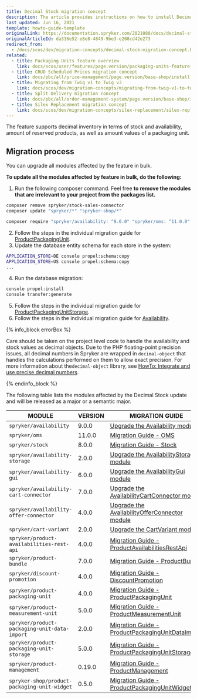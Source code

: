 ```yaml
---
title: Decimal Stock migration concept
description: The article provides instructions on how to install Decimal Stock on all modules affected in bulk and then individually.
last_updated: Jun 16, 2021
template: howto-guide-template
originalLink: https://documentation.spryker.com/2021080/docs/decimal-stock-concept
originalArticleId: da336e52-e8e8-4849-9be3-e208cd42e273
redirect_from:
  - /docs/scos/dev/migration-concepts/decimal-stock-migration-concept.html
related:
  - title: Packaging Units feature overview
    link: docs/scos/user/features/page.version/packaging-units-feature-overview.html
  - title: CRUD Scheduled Prices migration concept
    link: docs/pbc/all/price-management/page.version/base-shop/install-and-upgrade/upgrade-modules/upgrade-to-crud-scheduled-prices.html
  - title: Migrating from Twig v1 to Twig v3
    link: docs/scos/dev/migration-concepts/migrating-from-twig-v1-to-twig-v3.html
  - title: Split Delivery migration concept
    link: docs/pbc/all/order-management-system/page.version/base-shop/install-and-upgrade/split-delivery-migration-concept.html
  - title: Silex Replacement migration concept
    link: docs/scos/dev/migration-concepts/silex-replacement/silex-replacement.html
---
```


The feature supports decimal inventory in terms of stock and availability, amount of reserved products, as well as amount values of a packaging unit.

## Migration process

You can upgrade all modules affected by the feature in bulk.

**To update all the modules affected by feature in bulk, do the following:**

1. Run the following composer command. Feel free **to remove the modules that are irrelevant to your project from the packages list.**

```bash
composer remove spryker/stock-sales-connector
composer update "spryker/*" "spryker-shop/*"

composer require "spryker/availability: ^9.0.0" "spryker/oms: ^11.0.0" "spryker/stock: ^8.0.0" "spryker/stock-gui: ^2.0.0" "spryker/availability-storage: ^2.0.0" "spryker/availability-gui: ^6.0.0" "spryker/availability-cart-connector: ^7.0.0" "spryker/availability-offer-connector: ^4.0.0" "spryker/cart-variant: ^2.0.0" "spryker/product-availabilities-rest-api: ^4.0.0" "spryker/product-bundle: ^7.0.0" "spryker/discount-promotion: ^4.0.0" "spryker/product-packaging-unit: ^4.0.0" "spryker/product-measurement-unit: ^5.0.0" "spryker/product-packaging-unit-data-import: ^2.0.0" "spryker/product-packaging-unit-storage: ^5.0.0" "spryker/product-management: ^0.19.0" "spryker-shop/product-packaging-unit-widget: ^0.5.0" --update-with-dependencies
```

2. Follow the steps in the individual migration guide for [ProductPackagingUnit](/docs/pbc/all/product-information-management/{{page.version}}/base-shop/install-and-upgrade/upgrade-modules/upgrade-the-productpackagingunit-module.html#upgrading-from-version-3-to-version-400).
3. Update the database entity schema for each store in the system:

```bash
APPLICATION_STORE=DE console propel:schema:copy
APPLICATION_STORE=US console propel:schema:copy
...
```

4. Run the database migration:

```bash
console propel:install
console transfer:generate
```

5. Follow the steps in the individual migration guide for [ProductPackagingUnitStorage](/docs/pbc/all/product-information-management/{{page.version}}/base-shop/install-and-upgrade/upgrade-modules/upgrade-the-productpackagingunitstorage-module.html#upgrading-from-version-4-to-v--version-500).
6. Follow the steps in the individual migration guide for [Availability](/docs/pbc/all/warehouse-management-system/{{site.version}}/base-shop/install-and-upgrade/upgrade-modules/upgrade-the-availability-module.html#upgrading-from-version-8-to-version-900).

{% info_block errorBox %}

Care should be taken on the project level code to handle the availability and stock values as decimal objects. Due to the PHP floating-point precision issues, all decimal numbers in Spryker are wrapped in `decimal-object` that handles the calculations performed on them to allow exact precision. For more information about the`decimal-object` library, see [HowTo: Integrate and use precise decimal numbers](/docs/pbc/all/product-information-management/{{page.version}}/base-shop/tutorials-and-howtos/howto-integrate-and-use-precise-decimal-numbers.html).

{% endinfo_block %}

The following table lists the modules affected by the Decimal Stock update and will be released as a major or a semantic major.

| MODULE | VERSION | MIGRATION GUIDE |
| --- | --- | --- |
| `spryker/availability` | 9.0.0 | [Upgrade the Availability module](/docs/pbc/all/warehouse-management-system/{{site.version}}/base-shop/install-and-upgrade/upgrade-modules/upgrade-the-availability-module.html#upgrading-from-version-8-to-version-900) |
| `spryker/oms` | 11.0.0 | [Migration Guide - OMS](/docs/pbc/all/order-management-system/{{page.version}}/base-shop/install-and-upgrade/upgrade-modules/upgrade-the-oms-module.html#upgrading-from-version-10-to-version-1100) |
| `spryker/stock` | 8.0.0 | [Migration Guide - Stock](/docs/pbc/all/product-information-management/{{page.version}}/base-shop/install-and-upgrade/upgrade-modules/upgrade-the-stock-module.html#upgrading-from-version-7-to-version-800) |
| `spryker/availability-storage` | 2.0.0 | [Upgrade the AvailabilityStorage module](/docs/pbc/all/warehouse-management-system/{{site.version}}/base-shop/install-and-upgrade/upgrade-modules/upgrade-the-availabilitystorage-module.html#upgrading-from-version-1-to-version-200) |
| `spryker/availability-gui` | 6.0.0 | [Upgrade the AvailabilityGui module](/docs/pbc/all/warehouse-management-system/{{site.version}}/base-shop/install-and-upgrade/upgrade-modules/upgrade-the-availabilitygui-module.html#upgrading-from-version-5-to-version-600) |
| `spryker/availability-cart-connector` | 7.0.0 | [Upgrade the AvailabilityCartConnector module](/docs/pbc/all/warehouse-management-system/{{site.version}}/base-shop/install-and-upgrade/upgrade-modules/upgrade-the-availabilitycartconnector-module.html#upgrading-from-version-6-to-version-700) |
| `spryker/availability-offer-connector` | 4.0.0 | [Upgrade the AvailabilityOfferConnector module](/docs/pbc/all/warehouse-management-system/{{site.version}}/base-shop/install-and-upgrade/upgrade-modules/upgrade-the-availabilityofferconnector-module.html#upgrading-from-version-3-to-version-400) |
| `spryker/cart-variant` | 2.0.0 | [Upgrade the CartVariant module](/docs/pbc/all/cart-and-checkout/{{site.version}}/base-shop/install-and-upgrade/upgrade-modules/upgrade-the-cartvariant-module.html#upgrading-from-version-1-to-version-200) |
| `spryker/product-availabilities-rest-api` | 4.0.0 | [Migration Guide - ProductAvailabilitiesRestApi](/docs/pbc/all/product-information-management/{{page.version}}/base-shop/install-and-upgrade/upgrade-modules/upgrade-the-productavailabilitiesrestapi-module.html#upgrading-from-version-3-to-version-4) |
| `spryker/product-bundle` | 7.0.0 | [Migration Guide - ProductBundle](/docs/pbc/all/product-information-management/{{page.version}}/base-shop/install-and-upgrade/upgrade-modules/upgrade-the-productbundle-module.html#upgrading-from-version-6-to-version-700) |
| `spryker/discount-promotion` | 4.0.0 | [Migration Guide - DiscountPromotion](/docs/pbc/all/discount-management/{{site.version}}/base-shop/install-and-upgrade/upgrade-the-discountpromotion-module.html#upgrading-from-version-3-to-version-400) |
| `spryker/product-packaging-unit` | 4.0.0 | [Migration Guide - ProductPackagingUnit](/docs/pbc/all/product-information-management/{{page.version}}/base-shop/install-and-upgrade/upgrade-modules/upgrade-the-productpackagingunit-module.html#upgrading-from-version-3-to-version-400) |
| `spryker/product-measurement-unit` | 5.0.0 | [Migration Guide - ProductMeasurementUnit](/docs/pbc/all/product-information-management/{{page.version}}/base-shop/install-and-upgrade/upgrade-modules/upgrade-the-productmeasurementunit-module.html#upgrading-from-version-4-to-version-500) |
| `spryker/product-packaging-unit-data-import` | 2.0.0 | [Migration Guide - ProductPackagingUnitDataImport](/docs/pbc/all/product-information-management/{{page.version}}/base-shop/install-and-upgrade/upgrade-modules/upgrade-the-productpackagingunitdataimport-module.html#upgrading-from-version-1-to-version-200) |
| `spryker/product-packaging-unit-storage` | 5.0.0 | [Migration Guide - ProductPackagingUnitStorage](/docs/pbc/all/product-information-management/{{page.version}}/base-shop/install-and-upgrade/upgrade-modules/upgrade-the-productpackagingunitstorage-module.html#upgrading-from-version-4-to-v--version-500) |
| `spryker/product-management` | 0.19.0 | [Migration Guide - ProductManagement](/docs/pbc/all/product-information-management/{{page.version}}/base-shop/install-and-upgrade/upgrade-modules/upgrade-the-productmanagement-module.html#upgrading-from-version-018-to-version-0190) |
| `spryker-shop/product-packaging-unit-widget` | 0.5.0 | [Migration Guide - ProductPackagingUnitWidget](/docs/pbc/all/product-information-management/{{page.version}}/base-shop/install-and-upgrade/upgrade-modules/upgrade-the-productpackagingunitwidget-module.html#upgrading-from-version-04-to-version-050) |
